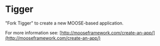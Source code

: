 Tigger
=====

"Fork Tigger" to create a new MOOSE-based application.

For more information see: [http://mooseframework.com/create-an-app/](http://mooseframework.com/create-an-app/)
